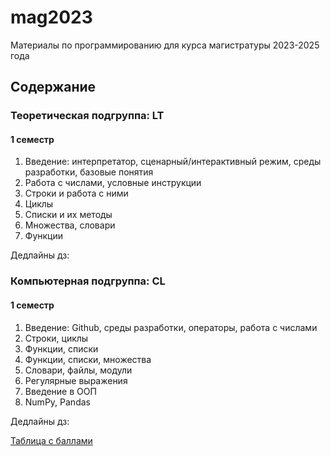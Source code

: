 # mag2023
Материалы по программированию для курса магистратуры 2023-2025 года

## Содержание

### Теоретическая подгруппа: LT

#### 1 семестр

1. Введение: интерпретатор, сценарный/интерактивный режим, среды разработки, базовые понятия
2. Работа с числами, условные инструкции
3. Строки и работа с ними
4. Циклы
5. Списки и их методы
6. Множества, словари
7. Функции

Дедлайны дз:

### Компьютерная подгруппа: CL

#### 1 семестр

1. Введение: Github, среды разработки, операторы, работа с числами
2. Строки, циклы
3. Функции, списки
4. Функции, списки, множества
5. Словари, файлы, модули
6. Регулярные выражения
7. Введение в ООП
8. NumPy, Pandas

Дедлайны дз:

[Таблица с баллами](https://docs.google.com/spreadsheets/d/1Arzeobhw_BCpQWtT9tQim8C8siQYGorMakPBbVDx8Dw/edit?usp=sharing)

